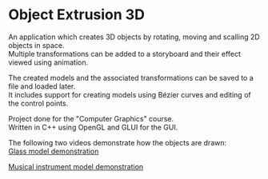 Object Extrusion 3D
===================

An application which creates 3D objects by rotating, moving and scalling 2D objects in space.  
Multiple transformations can be added to a storyboard and their effect viewed using animation.  

The created models and the associated transformations can be saved to a file and loaded later.  
It includes support for creating models using Bézier curves and editing of the control points.

Project done for the "Computer Graphics" course.  
Written in C++ using OpenGL and GLUI for the GUI.  

The following two videos demonstrate how the objects are drawn:  
[Glass model demonstration](http://youtu.be/X7BrC3BPPSU)  

[Musical instrument model demonstration](http://youtu.be/Ndq8IkrdHyU)
